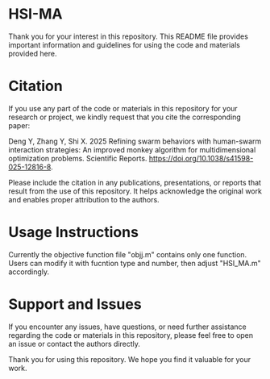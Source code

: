# HSI-MA
Thank you for your interest in this repository. This README file provides important information and guidelines for using the code and materials provided here.

# Citation

If you use any part of the code or materials in this repository for your research or project, we kindly request that you cite the corresponding paper:

Deng Y, Zhang Y, Shi X. 2025 Refining swarm behaviors with human-swarm interaction strategies: An improved monkey algorithm for multidimensional optimization problems. Scientific Reports. https://doi.org/10.1038/s41598-025-12816-8. 

Please include the citation in any publications, presentations, or reports that result from the use of this repository. It helps acknowledge the original work and enables proper attribution to the authors.

# Usage Instructions
Currently the objective function file "objj.m" contains only one function. Users can modify it with fucntion type and number, then adjust "HSI_MA.m" accordingly.   

# Support and Issues
If you encounter any issues, have questions, or need further assistance regarding the code or materials in this repository, please feel free to open an issue or contact the authors directly.

Thank you for using this repository. We hope you find it valuable for your work.
